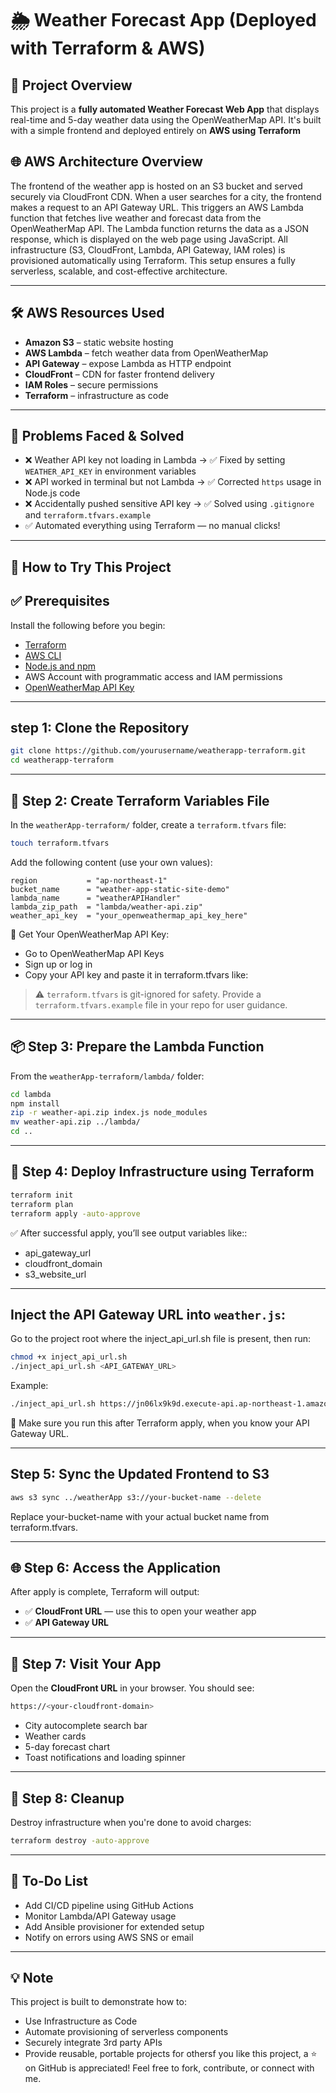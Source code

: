 # 🌦️ Weather Forecast App (Deployed with Terraform & AWS)

## 📌 Project Overview

This project is a **fully automated Weather Forecast Web App** that displays real-time and 5-day weather data using the OpenWeatherMap API. It's built with a simple frontend and deployed entirely on **AWS using Terraform**

## 🌐 AWS Architecture Overview
The frontend of the weather app is hosted on an S3 bucket and served securely via CloudFront CDN. When a user searches for a city, the frontend makes a request to an API Gateway URL. This triggers an AWS Lambda function that fetches live weather and forecast data from the OpenWeatherMap API. The Lambda function returns the data as a JSON response, which is displayed on the web page using JavaScript. All infrastructure (S3, CloudFront, Lambda, API Gateway, IAM roles) is provisioned automatically using Terraform. This setup ensures a fully serverless, scalable, and cost-effective architecture.

---

## 🛠️ AWS Resources Used

- **Amazon S3** – static website hosting
- **AWS Lambda** – fetch weather data from OpenWeatherMap
- **API Gateway** – expose Lambda as HTTP endpoint
- **CloudFront** – CDN for faster frontend delivery
- **IAM Roles** – secure permissions
- **Terraform** – infrastructure as code

---

## 🧩 Problems Faced & Solved

- ❌ Weather API key not loading in Lambda → ✅ Fixed by setting `WEATHER_API_KEY` in environment variables
- ❌ API worked in terminal but not Lambda → ✅ Corrected `https` usage in Node.js code
- ❌ Accidentally pushed sensitive API key → ✅ Solved using `.gitignore` and `terraform.tfvars.example`
- ✅ Automated everything using Terraform — no manual clicks!
  

---
## 🚀 How to Try This Project

## ✅ Prerequisites

Install the following before you begin:

- [Terraform](https://developer.hashicorp.com/terraform/downloads)
- [AWS CLI](https://docs.aws.amazon.com/cli/latest/userguide/install-cliv2.html)
- [Node.js and npm](https://nodejs.org/)
- AWS Account with programmatic access and IAM permissions
- [OpenWeatherMap API Key](https://home.openweathermap.org/api_keys)

---
## step 1: Clone the Repository
```bash
git clone https://github.com/yourusername/weatherapp-terraform.git
cd weatherapp-terraform
```
---

## 🔐 Step 2: Create Terraform Variables File

In the `weatherApp-terraform/` folder, create a `terraform.tfvars` file:

```bash
touch terraform.tfvars
```

Add the following content (use your own values):

```hcl
region           = "ap-northeast-1"
bucket_name      = "weather-app-static-site-demo"
lambda_name      = "weatherAPIHandler"
lambda_zip_path  = "lambda/weather-api.zip"
weather_api_key  = "your_openweathermap_api_key_here"
```
🔐 Get Your OpenWeatherMap API Key:
- Go to OpenWeatherMap API Keys
- Sign up or log in
- Copy your API key and paste it in terraform.tfvars like:

> ⚠️ `terraform.tfvars` is git-ignored for safety. Provide a `terraform.tfvars.example` file in your repo for user guidance.

---

## 📦 Step 3: Prepare the Lambda Function

From the `weatherApp-terraform/lambda/` folder:

```bash
cd lambda
npm install
zip -r weather-api.zip index.js node_modules
mv weather-api.zip ../lambda/
cd ..
```

---

## 🚀 Step 4: Deploy Infrastructure using Terraform

```bash
terraform init
terraform plan
terraform apply -auto-approve
```

✅ After successful apply, you’ll see output variables like::

- api_gateway_url
- cloudfront_domain
- s3_website_url
  

---
## Inject the API Gateway URL into `weather.js`:
Go to the project root where the inject_api_url.sh file is present, then run:
```bash
chmod +x inject_api_url.sh
./inject_api_url.sh <API_GATEWAY_URL>
```
Example:
```bash
./inject_api_url.sh https://jn06lx9k9d.execute-api.ap-northeast-1.amazonaws.com
```
🔐 Make sure you run this after Terraform apply, when you know your API Gateway URL.

---
## Step 5: Sync the Updated Frontend to S3
``` bash
aws s3 sync ../weatherApp s3://your-bucket-name --delete
```
Replace your-bucket-name with your actual bucket name from terraform.tfvars.

---
## 🌐 Step 6: Access the Application

After apply is complete, Terraform will output:

- ✅ **CloudFront URL** — use this to open your weather app
- ✅ **API Gateway URL**

---

## 🧪 Step 7: Visit Your App

Open the **CloudFront URL** in your browser. You should see:
```bash
https://<your-cloudfront-domain>
```
- City autocomplete search bar
- Weather cards
- 5-day forecast chart
- Toast notifications and loading spinner

---

## 🧼 Step 8: Cleanup

Destroy infrastructure when you're done to avoid charges:

```bash
terraform destroy -auto-approve
```

---
## 📌 To-Do List
- Add CI/CD pipeline using GitHub Actions
- Monitor Lambda/API Gateway usage
- Add Ansible provisioner for extended setup
- Notify on errors using AWS SNS or email
---

## 💡 Note
This project is built to demonstrate how to:
- Use Infrastructure as Code
- Automate provisioning of serverless components
- Securely integrate 3rd party APIs
- Provide reusable, portable projects for othersf you like this project, a ⭐️ on GitHub is appreciated! Feel free to fork, contribute, or connect with me.




